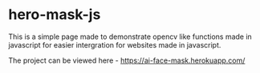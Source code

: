 # hero-mask-js
This is a simple page made to demonstrate opencv like functions made in javascript for easier intergration for websites made in javascript.

The project can be viewed here - https://ai-face-mask.herokuapp.com/
